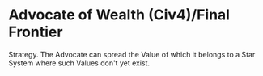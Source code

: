 # Advocate of Wealth (Civ4)/Final Frontier

Strategy.
The Advocate can spread the Value of which it belongs to a Star System where such Values don't yet exist.